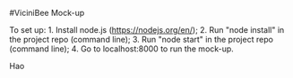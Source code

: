 #ViciniBee Mock-up

To set up: 
	1. Install node.js (https://nodejs.org/en/);
	2. Run "node install" in the project repo (command line);
	3. Run "node start" in the project repo (command line);
	4. Go to localhost:8000 to run the mock-up.
	
Hao